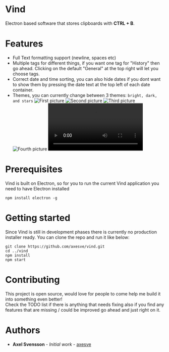 # Vind
Electron based software that stores clipboards with **CTRL + B**.<br>

# Features
* Full Text formatting support (newline, spaces etc)
* Multiple tags for different things, if you want one tag for "History" then go ahead. Clicking on the default "General" at the top right will let you choose tags.
* Correct date and time sorting, you can also hide dates if you dont want to show them by pressing the date text at the top left of each date container.
* Themes, you can currently change between 3 themes: ```bright, dark, and stars```
![First picture](https://i.gyazo.com/9ba827aea1d6f46547abc96dd7a28b39.png)
![Second picture](https://i.gyazo.com/dcd86a826a21edbaa3afa9907a8d09be.png)
![Third picture]( https://i.gyazo.com/9c16f044bbca35f2a5e3589e9fd904f4.png)
![Fourth picture](https://i.gyazo.com/c32b5c233013d1a5812586861f7edce6.png)
![Fifth picture](https://i.gyazo.com/e410e9086ea3400b934e046a37694fe1.mp4)

# Prerequisites
Vind is built on Electron, so for you to run the current Vind application you need to have Electron installed

```
npm install electron -g
```

# Getting started
Since Vind is still in development phases there is currently no production installer ready.
You can clone the repo and run it like below:

```
git clone https://github.com/axesve/vind.git
cd ../vind
npm install
npm start
```

# Contributing
This project is open source, would love for people to come help me build it into something even better!<br>
Check the TODO list if there is anything that needs fixing also if you find any features that are missing / could be improved go ahead and just right on it.

# Authors
* **Axel Svensson** - *Initial work* - [axesve](https://github.com/axesve)


